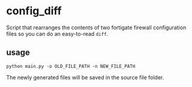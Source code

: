 # config_diff
Script that rearranges the contents of two fortigate firewall configuration files so you can do an easy-to-read `diff`.
## usage
```
python main.py -o OLD_FILE_PATH -n NEW_FILE_PATH
```
The newly generated files will be saved in the source file folder.